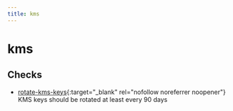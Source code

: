 ```yaml
---
title: kms
---
```


# kms

## Checks


- [rotate-kms-keys](rotate-kms-keys){:target="_blank" rel="nofollow noreferrer noopener"} KMS keys should be rotated at least every 90 days



